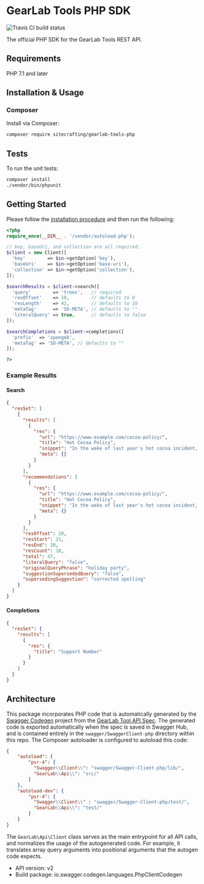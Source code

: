# GearLab Tools PHP SDK

![Travis CI build status](https://api.travis-ci.org/sitecrafting/gearlab-tools-php.svg?branch=master)

The official PHP SDK for the GearLab Tools REST API.

## Requirements

PHP 7.1 and later

## Installation & Usage
### Composer

Install via Composer:

```sh
composer require sitecrafting/gearlab-tools-php
```

## Tests

To run the unit tests:

```sh
composer install
./vendor/bin/phpunit
```

## Getting Started

Please follow the [installation procedure](#installation--usage) and then run the following:

```php
<?php
require_once(__DIR__ . '/vendor/autoload.php');

// key, baseUri, and collection are all required.
$client = new Client([
  'key'        => $in->getOption('key'),
  'baseUri'    => $in->getOption('base-uri'),
  'collection' => $in->getOption('collection'),
]);

$searchResults = $client->search([
  'query'        => 'trees',   // required
  'resOffset'    => 10,        // defaults to 0
  'resLength'    => 42,        // defaults to 10
  'metaTag'      => 'SO-META', // defaults to ""
  'literalQuery' => true,      // defaults to false
]);

$searchCompletions = $client->completions([
  'prefix'  => 'spongeb',
  'metaTag' => 'SO-META', // defaults to ""
]);

?>
```

### Example Results

#### Search

```json
{
  "resSet": [
    {
      "results": [
        {
          "res": {
            "url": "https://www.example.com/cocoa-policy/",
            "title": "Hot Cocoa Policy",
            "snippet": "In the wake of last year's hot cocoa incident, we've decided that all drinks served at the holiday party must be machine washable.",
            "meta": {}
          }
        }
      ],
      "recommendations": [
        {
          "res": {
            "url": "https://www.example.com/cocoa-policy/",
            "title": "Hot Cocoa Policy",
            "snippet": "In the wake of last year's hot cocoa incident, we've decided that all drinks served at the holiday party must be machine washable.",
            "meta": {}
          }
        }
      ],
      "resOffset": 20,
      "resStart": 21,
      "resEnd": 30,
      "resCount": 10,
      "total": 47,
      "literalQuery": "false",
      "originalQueryPhrase": "holiday party",
      "suggestionSupersededQuery": "false",
      "supersedingSuggestion": "corrected spelling"
    }
  ]
}
```

#### Completions

```json
{
  "resSet": {
    "results": [
      {
        "res": {
          "title": "Support Number"
        }
      }
    ]
  }
}
```

## Architecture

This package incorporates PHP code that is automatically generated by the [Swagger Codegen](https://github.com/swagger-api/swagger-codegen) project from the [GearLab Tool API Spec](https://app.swaggerhub.com/apis-docs/ctamayo/gearlab-tools/v2). The generated code is exported automatically when the spec is saved in Swagger Hub, and is contained entirely in the `swagger/SwaggerClient-php` directory within this repo. The Composer autoloader is configured to autoload this code:

```json
{
    "autoload": {
        "psr-4": {
          "Swagger\\Client\\": "swagger/Swagger-Client-php/lib/",
          "GearLab\\Api\\": "src/"
        }
    },
    "autoload-dev": {
        "psr-4": {
          "Swagger\\Client\\" : "swagger/Swagger-Client-php/test/",
          "GearLab\\Api\\": "test/"
        }
    }
}
```

The `GearLab\Api\Client` class serves as the main entrypoint for all API calls, and normalizes the usage of the autogenerated code. For example, it translates array query arguments into positional arguments that the autogen code expects.

- API version: v2
- Build package: io.swagger.codegen.languages.PhpClientCodegen


